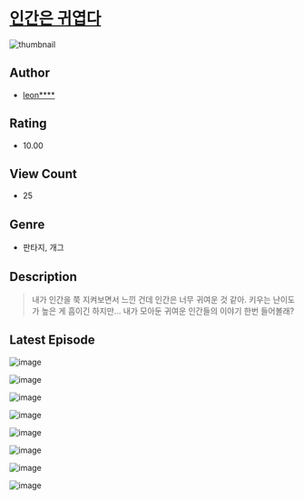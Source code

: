 # [인간은 귀엽다](https://comic.naver.com/challenge/list?titleId=811207)
![thumbnail](https://image-comic.pstatic.net/user_contents_data/challenge_comic/2023/05/25/120586/upload_7292788382774997604_480x623.jpeg)

## Author
- [leon****](https://comic.naver.com/artistTitle?id=120586)

## Rating
- 10.00

## View Count
- 25

## Genre
- 판타지, 개그

## Description
> 내가 인간을 쭉 지켜보면서 느낀 건데 인간은 너무 귀여운 것 같아. 키우는 난이도가 높은 게 흠이긴 하지만... 내가 모아둔 귀여운 인간들의 이야기 한번 들어볼래?


## Latest Episode
![image](https://image-comic.pstatic.net/user_contents_data/challenge_comic/2023/05/25/120586/upload_3486177766182957363.jpeg)

![image](https://image-comic.pstatic.net/user_contents_data/challenge_comic/2023/05/25/120586/upload_7149575898909718629.jpeg)

![image](https://image-comic.pstatic.net/user_contents_data/challenge_comic/2023/05/25/120586/upload_3472385505242396518.jpeg)

![image](https://image-comic.pstatic.net/user_contents_data/challenge_comic/2023/05/25/120586/upload_3559023917088845877.jpeg)

![image](https://image-comic.pstatic.net/user_contents_data/challenge_comic/2023/05/25/120586/upload_7003153706986518630.jpeg)

![image](https://image-comic.pstatic.net/user_contents_data/challenge_comic/2023/05/25/120586/upload_4049355332235310388.jpeg)

![image](https://image-comic.pstatic.net/user_contents_data/challenge_comic/2023/05/25/120586/upload_3473179357003264824.jpeg)

![image](https://image-comic.pstatic.net/user_contents_data/challenge_comic/2023/05/25/120586/upload_3847307975268186465.jpeg)

